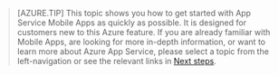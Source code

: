 
>[AZURE.TIP] This topic shows you how to get started with App Service Mobile Apps as quickly as possible. It is designed for customers new to this Azure feature. If you are already familiar with Mobile Apps, are looking for more in-depth information, or want to learn more about Azure App Service, please select a topic from the left-navigation or see the relevant links in [Next steps](#next-steps).
